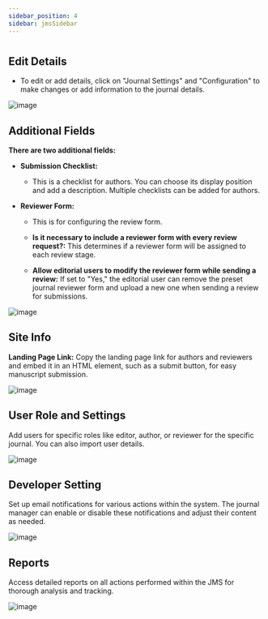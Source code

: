 ```yaml
---
sidebar_position: 4
sidebar: jmsSidebar
---
```


#

## **Edit Details**

- To edit or add details, click on "Journal Settings" and "Configuration" to make changes or add information to the journal details.

![image](https://cdn.kryoni.com/kryoni/images/icons/eo-production-flow.png)

## **Additional Fields**

**There are two additional fields:**

- **Submission Checklist:**
  - This is a checklist for authors. You can choose its display position and add a description. Multiple checklists can be added for authors.

- **Reviewer Form:**
  - This is for configuring the review form.

  - **Is it necessary to include a reviewer form with every review request?:**
 This determines if a reviewer form will be assigned to each review stage.
  - **Allow editorial users to modify the reviewer form while sending a review:**
 If set to "Yes," the editorial user can remove the preset journal reviewer form and upload a new one when sending a review for submissions.

![image](https://cdn.kryoni.com/kryoni/images/icons/eo-production-flow.png)

## **Site Info**

**Landing Page Link:** Copy the landing page link for authors and reviewers and embed it in an HTML element, such as a submit button, for easy manuscript submission.

![image](https://cdn.kryoni.com/kryoni/images/icons/eo-production-flow.png)

## **User Role and Settings**

Add users for specific roles like editor, author, or reviewer for the specific journal. You can also import user details.

![image](https://cdn.kryoni.com/kryoni/images/icons/eo-production-flow.png)

## **Developer Setting**

Set up email notifications for various actions within the system. The journal manager can enable or disable these notifications and adjust their content as needed.

![image](https://cdn.kryoni.com/kryoni/images/icons/eo-production-flow.png)

## **Reports**

Access detailed reports on all actions performed within the JMS for thorough analysis and tracking.

![image](https://cdn.kryoni.com/kryoni/images/icons/eo-production-flow.png)

